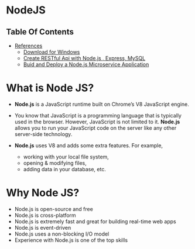 # NodeJS

## Table Of Contents
- [References]()
    - [Download for Windows](https://nodejs.org/en/)
    - [Create RESTful Api with Node.js , Express, MySQL](https://morioh.com/p/ef557595683a?f=5c21fb01c16e2556b555ab32)
    - [Buid and Deploy a Node.js Microservice Application](https://dormoshe.io/trending-news/build-and-deploy-a-nodejs-microservices-application-2966-57622?utm_source=twitter&utm_campaign=twitter)

# What is Node JS?
* __Node.js__ is a JavaScript runtime built on Chrome’s V8 JavaScript engine. 

* You know that JavaScript is a programming language that is typically used in the browser. However, JavaScript is not limited to it. __Node.js__ allows you to run your JavaScript code on the server like any other server-side technology.

* __Node.js__ uses V8 and adds some extra features. For example, 
    - working with your local file system, 
    - opening & modifying files, 
    - adding data in your database, etc.

# Why Node JS?
* Node.js is open-source and free
* Node.js is cross-platform
* Node.js is extremely fast and great for building real-time web apps
* Node.js is event-driven
* Node.js uses a non-blocking I/O model
* Experience with Node.js is one of the top skills